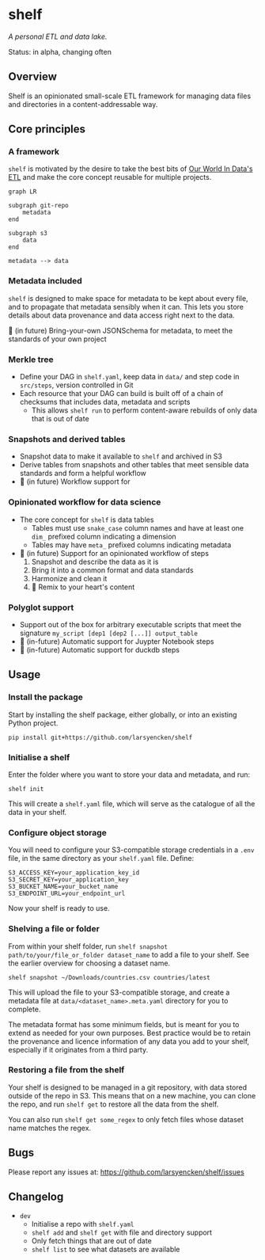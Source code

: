 # shelf

_A personal ETL and data lake._

Status: in alpha, changing often

## Overview

Shelf is an opinionated small-scale ETL framework for managing data files and directories in a content-addressable way.

## Core principles

### A framework

`shelf` is motivated by the desire to take the best bits of [Our World In Data's ETL](https://github.com/owid/etl) and make the core concept reusable for multiple projects.


```mermaid
graph LR

subgraph git-repo
    metadata
end

subgraph s3
    data
end

metadata --> data
```

### Metadata included

`shelf` is designed to make space for metadata to be kept about every file, and to propagate that metadata sensibly when it can. This lets you store details about data provenance and data access right next to the data.

🔮 (in future) Bring-your-own JSONSchema for metadata, to meet the standards of your own project

### Merkle tree

- Define your DAG in `shelf.yaml`, keep data in `data/` and step code in `src/steps`, version controlled in Git
- Each resource that your DAG can build is built off of a chain of checksums that includes data, metadata and scripts
  - This allows `shelf run` to perform content-aware rebuilds of only data that is out of date

### Snapshots and derived tables

- Snapshot data to make it available to `shelf` and archived in S3
- Derive tables from snapshots and other tables that meet sensible data standards and form a helpful workflow
- 🔮 (in future) Workflow support for 

### Opinionated workflow for data science

- The core concept for `shelf` is data tables
  - Tables must use `snake_case` column names and have at least one `dim_` prefixed column indicating a dimension
  - Tables may have `meta_` prefixed columns indicating metadata
- 🔮 (in future) Support for an opinionated workflow of steps
  1. Snapshot and describe the data as it is
  2. Bring it into a common format and data standards
  3. Harmonize and clean it
  4. 🔀 Remix to your heart's content

### Polyglot support

- Support out of the box for arbitrary executable scripts that meet the signature `my_script [dep1 [dep2 [...]] output_table`
- 🔮 (in-future) Automatic support for Juypter Notebook steps
- 🔮 (in-future) Automatic support for duckdb steps

## Usage

### Install the package

Start by installing the shelf package, either globally, or into an existing Python project.

`pip install git+https://github.com/larsyencken/shelf`

### Initialise a shelf

Enter the folder where you want to store your data and metadata, and run:

`shelf init`

This will create a `shelf.yaml` file, which will serve as the catalogue of all the data in your shelf.

### Configure object storage

You will need to configure your S3-compatible storage credentials in a `.env` file, in the same directory as your `shelf.yaml` file. Define:

```
S3_ACCESS_KEY=your_application_key_id
S3_SECRET_KEY=your_application_key
S3_BUCKET_NAME=your_bucket_name
S3_ENDPOINT_URL=your_endpoint_url
```

Now your shelf is ready to use.

### Shelving a file or folder

From within your shelf folder, run `shelf snapshot path/to/your/file_or_folder dataset_name` to add a file to your shelf. See the earlier overview for choosing a dataset name.

```
shelf snapshot ~/Downloads/countries.csv countries/latest
```

This will upload the file to your S3-compatible storage, and create a metadata file at `data/<dataset_name>.meta.yaml` directory for you to complete.

The metadata format has some minimum fields, but is meant for you to extend as needed for your own purposes. Best practice would be to retain the provenance and licence information of any data you add to your shelf, especially if it originates from a third party.

### Restoring a file from the shelf

Your shelf is designed to be managed in a git repository, with data stored outside of the repo in S3. This means that on a new machine, you can clone the repo, and run `shelf get` to restore all the data from the shelf.

You can also run `shelf get some_regex` to only fetch files whose dataset name matches the regex.

## Bugs

Please report any issues at: https://github.com/larsyencken/shelf/issues

## Changelog

- `dev`
  - Initialise a repo with `shelf.yaml`
  - `shelf add` and `shelf get` with file and directory support
  - Only fetch things that are out of date
  - `shelf list` to see what datasets are available

